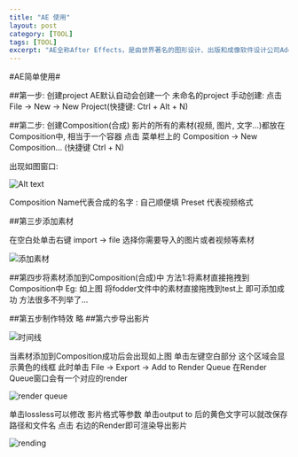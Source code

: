 ```yaml
---
title: "AE 使用"
layout: post
category: [TOOL]
tags: [TOOL]
excerpt: "AE全称After Effects，是由世界著名的图形设计、出版和成像软件设计公司Adobe Systems Inc.开发的专业非线性特效合成软件。是一个灵活的基于层的2D和3D后期合成软件，包含了上百种特效及预置动画效果，与同为Adobe公司出品的Premiere，Photoshop，Illustrator等软件可以无缝结合，创建无与伦比的效果"
---
```

#AE简单使用#

##第一步: 创建project
 AE默认自动会创建一个 未命名的project
 手动创建: 点击 File -> New -> New Project(快捷键: Ctrl + Alt + N)
 
##第二步: 创建Composition(合成)
 影片的所有的素材(视频, 图片, 文字...)都放在Composition中, 相当于一个容器
 点击 菜单栏上的 Composition -> New Composition... (快捷键 Ctrl + N)
 
 出现如图窗口:

 ![Alt text](http://7xr0d3.com1.z0.glb.clouddn.com/blog-post-img/ae-introduce/comp-setting.jpeg "Optional title")

 Composition Name代表合成的名字 : 自己顺便填
 Preset 代表视频格式
 
##第三步添加素材
  
  在空白处单击右键 import -> file 选择你需要导入的图片或者视频等素材

  ![添加素材](http://7xr0d3.com1.z0.glb.clouddn.com/blog-post-img/ae-introduce/project-view.jpeg "添加素材")
 
##第四步将素材添加到Composition(合成)中
 方法1:将素材直接拖拽到Composition中
 Eg: 如上图 将fodder文件中的素材直接拖拽到test上 即可添加成功
 方法很多不列举了...
 
##第五步制作特效
  略
##第六步导出影片
  
 ![时间线](http://7xr0d3.com1.z0.glb.clouddn.com/blog-post-img/ae-introduce/timeline-panel.jpeg "timeline")

 当素材添加到Composition成功后会出现如上图
 单击左键空白部分 这个区域会显示黄色的线框
 此时单击 File -> Export -> Add to Render Queue
 在Render Queue窗口会有一个对应的render 
 
 ![render queue]( http://7xr0d3.com1.z0.glb.clouddn.com/blog-post-img/ae-introduce/render-queue.jpeg "render queue")

 单击lossless可以修改 影片格式等参数
 单击output to 后的黄色文字可以就改保存路径和文件名
 点击 右边的Render即可渲染导出影片
 
 ![rending](http://7xr0d3.com1.z0.glb.clouddn.com/blog-post-img/ae-introduce/rending.jpeg "rending")
